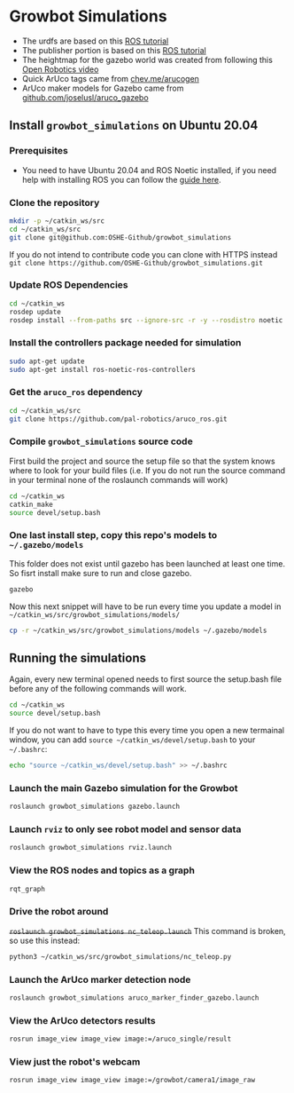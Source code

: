 # Growbot Simulations

- The urdfs are based on this [ROS tutorial](https://wiki.ros.org/urdf/Tutorials/Building%20a%20Visual%20Robot%20Model%20with%20URDF%20from%20Scratch)
- The publisher portion is based on this [ROS tutorial](https://wiki.ros.org/ROS/Tutorials/WritingPublisherSubscriber%28c%2B%2B%29)
- The heightmap for the gazebo world was created from following this [Open Robotics video](https://vimeo.com/58409707)
- Quick ArUco tags came from [chev.me/arucogen](https://chev.me/arucogen/)
- ArUco maker models for Gazebo came from [github.com/joselusl/aruco_gazebo](https://github.com/joselusl/aruco_gazebo)

## Install `growbot_simulations` on Ubuntu 20.04

### Prerequisites

- You need to have Ubuntu 20.04 and ROS Noetic installed, if you need help with installing ROS you can follow the [guide here](install_noetic_bare_metal.md).

### Clone the repository

```sh
mkdir -p ~/catkin_ws/src
cd ~/catkin_ws/src
git clone git@github.com:OSHE-Github/growbot_simulations
```

If you do not intend to contribute code you can clone with HTTPS instead `git clone https://github.com/OSHE-Github/growbot_simulations.git`

### Update ROS Dependencies

```sh
cd ~/catkin_ws
rosdep update
rosdep install --from-paths src --ignore-src -r -y --rosdistro noetic
```

### Install the controllers package needed for simulation

```sh
sudo apt-get update
sudo apt-get install ros-noetic-ros-controllers
```

### Get the `aruco_ros` dependency

```sh
cd ~/catkin_ws/src
git clone https://github.com/pal-robotics/aruco_ros.git
```

### Compile `growbot_simulations` source code

First build the project and source the setup file so that the system knows where to look for your build files (i.e. If you do not run the source command in your terminal none of the roslaunch commands will work)

```sh
cd ~/catkin_ws
catkin_make
source devel/setup.bash
```

### One last install step, copy this repo's models to `~/.gazebo/models`

This folder does not exist until gazebo has been launched at least one time. So fisrt install make sure to run and close gazebo.

```sh
gazebo
```

Now this next snippet will have to be run every time you update a model in
`~/catkin_ws/src/growbot_simulations/models/`

```sh
cp -r ~/catkin_ws/src/growbot_simulations/models ~/.gazebo/models
```

## Running the simulations

Again, every new terminal opened needs to first source the setup.bash file before any of the following commands will work.

```sh
cd ~/catkin_ws
source devel/setup.bash
```

If you do not want to have to type this every time you open a new termainal window, you can add `source
~/catkin_ws/devel/setup.bash` to your `~/.bashrc`:

```sh
echo "source ~/catkin_ws/devel/setup.bash" >> ~/.bashrc
```

### Launch the main Gazebo simulation for the Growbot

```sh
roslaunch growbot_simulations gazebo.launch
```

### Launch `rviz` to only see robot model and sensor data

```sh
roslaunch growbot_simulations rviz.launch
```

### View the ROS nodes and topics as a graph
 
```sh
rqt_graph
```

### Drive the robot around

~~`roslaunch growbot_simulations nc_teleop.launch`~~ This command is broken, so use this instead:

```sh
python3 ~/catkin_ws/src/growbot_simulations/nc_teleop.py
```

### Launch the ArUco marker detection node

```sh
roslaunch growbot_simulations aruco_marker_finder_gazebo.launch
```

### View the ArUco detectors results

```sh
rosrun image_view image_view image:=/aruco_single/result
```

### View just the robot's webcam

```sh
rosrun image_view image_view image:=/growbot/camera1/image_raw
```
